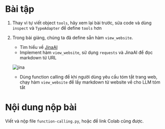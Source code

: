 # Bài tập

1. Thay vì tự viết object `tools`, hãy xem lại bài trước, sửa code và dùng `inspect` và `TypeAdapter` để define `tools` hơn
2. Trong bài giảng, chúng ta đã define sẵn hàm `view_website`.
    - Tìm hiểu về [JinaAI](https://jina.ai/reader/?ref={{userIdReversed}})
    - Implement hàm `view_website`, sử dụng `requests` và JinaAI để đọc markdown từ URL

    ![jina](https://assets.hoccodeai.com/03.1-LLM-advanced/01-function-calling/imgs/jina-hint.jpg)
    - Dùng function calling để khi người dùng yêu cầu tóm tắt trang web, chạy hàm `view_website` để lấy markdown từ website về cho LLM tóm tắt


# Nội dung nộp bài

Viết và nộp file `function-calling.py`, hoặc để link Colab cũng được.